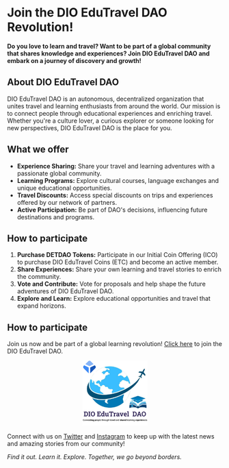 # Join the DIO EduTravel DAO Revolution!

**Do you love to learn and travel? Want to be part of a global community that shares knowledge and experiences? Join DIO EduTravel DAO and embark on a journey of discovery and growth!**

## About DIO EduTravel DAO

DIO EduTravel DAO is an autonomous, decentralized organization that unites travel and learning enthusiasts from around the world. Our mission is to connect people through educational experiences and enriching travel. Whether you're a culture lover, a curious explorer or someone looking for new perspectives, DIO EduTravel DAO is the place for you.

## What we offer

- **Experience Sharing:** Share your travel and learning adventures with a passionate global community.
- **Learning Programs:** Explore cultural courses, language exchanges and unique educational opportunities.
- **Travel Discounts:** Access special discounts on trips and experiences offered by our network of partners.
- **Active Participation:** Be part of DAO's decisions, influencing future destinations and programs.

## How to participate

1. **Purchase DETDAO Tokens:** Participate in our Initial Coin Offering (ICO) to purchase DIO EduTravel Coins (ETC) and become an active member.
2. **Share Experiences:** Share your own learning and travel stories to enrich the community.
3. **Vote and Contribute:** Vote for proposals and help shape the future adventures of DIO EduTravel DAO.
4. **Explore and Learn:** Explore educational opportunities and travel that expand horizons.

## How to participate

Join us now and be part of a global learning revolution! [Click here](link_to_join) to join the DIO EduTravel DAO.

<p align="center">
    <img width="30%" alt="DIO EduTravel DAO" title="DIO EduTravel DAO" src="./DIOEduTravelDAO.png" />
</p>

Connect with us on [Twitter](link_para_twitter) and [Instagram](link_para_instagram) to keep up with the latest news and amazing stories from our community!

*Find it out. Learn it. Explore. Together, we go beyond borders.*